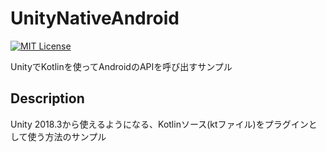 # UnityNativeAndroid
[![MIT License](http://img.shields.io/badge/license-MIT-blue.svg?style=flat)](LICENSE)

UnityでKotlinを使ってAndroidのAPIを呼び出すサンプル


## Description
Unity 2018.3から使えるようになる、Kotlinソース(ktファイル)をプラグインとして使う方法のサンプル


